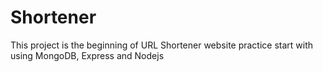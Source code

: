 # Shortener
This project is the beginning of URL Shortener website practice start with using MongoDB, Express and Nodejs 

